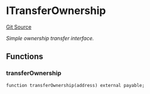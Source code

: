 # ITransferOwnership
[Git Source](https://github.com/NaniDAO/accounts/blob/a92c3cc254412087f583cadf96cf750857c126d2/src/validators/RecoveryValidator.sol)

*Simple ownership transfer interface.*


## Functions
### transferOwnership


```solidity
function transferOwnership(address) external payable;
```

